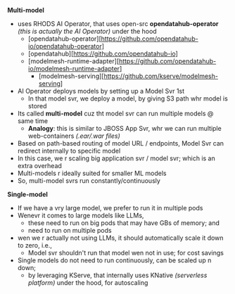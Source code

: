 **Multi-model**

- uses RHODS AI Operator, that uses open-src **opendatahub-operator** _(this is actually the AI Operator)_ under the hood
	- [opendatahub-operator][https://github.com/opendatahub-io/opendatahub-operator]
	- [opendatahub][https://github.com/opendatahub-io]
	- [modelmesh-runtime-adapter][https://github.com/opendatahub-io/modelmesh-runtime-adapter]
		- [modelmesh-serving][https://github.com/kserve/modelmesh-serving]
- AI Operator deploys models by setting up a Model Svr 1st
	- In that model svr, we deploy a model, by giving S3 path whr model is stored
- Its called **multi-model** cuz tht model svr can run multiple models @ same time
	- **Analogy**: this is similar to JBOSS App Svr, whr we can run multiple web-containers  _(.ear/.war files)_
- Based on path-based routing of model URL / endpoints, Model Svr can redirect internally to specific model
- In this case, we r scaling big application svr / model svr; which is an extra overhead
- Multi-models r ideally suited for smaller ML models
- So, multi-model svrs run constantly/continuously


**Single-model**

- If we have a vry large model, we prefer to run it in multiple pods
- Wenevr it comes to large models like LLMs, 
	- these need to run on big pods that may have GBs of memory; and
	- need to run on multiple pods
- wen we r actually not using LLMs, it should automatically scale it down to zero, i.e., 
	- Model svr shouldn't run that model wen not in use; for cost savings
- Single models do not need to run continuously, can be scaled up n down; 
	- by leveraging KServe, that internally uses KNative _(serverless platform)_ under the hood, for autoscaling